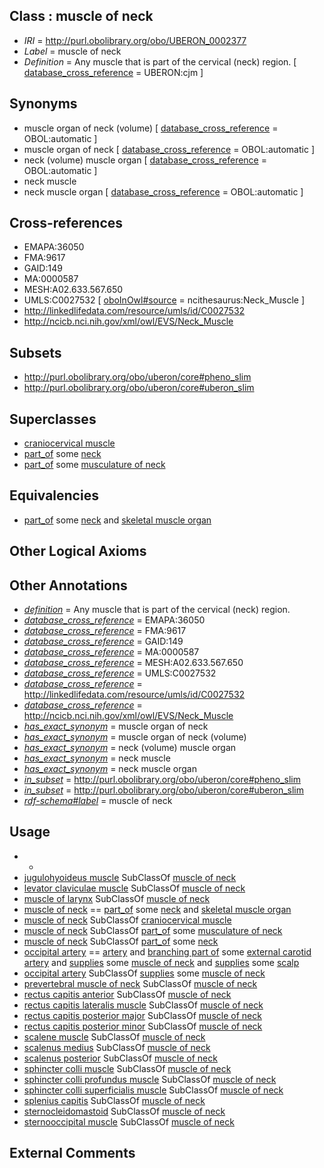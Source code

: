 
## Class : muscle of neck

 * *IRI* = http://purl.obolibrary.org/obo/UBERON_0002377
 * *Label* = muscle of neck
 * *Definition* = Any muscle that is part of the cervical (neck) region. [ [database_cross_reference](../../ef/oboInOwl#hasDbXref.md) = UBERON:cjm ]

## Synonyms

 * muscle organ of neck (volume) [ [database_cross_reference](../../ef/oboInOwl#hasDbXref.md) = OBOL:automatic ]
 * muscle organ of neck [ [database_cross_reference](../../ef/oboInOwl#hasDbXref.md) = OBOL:automatic ]
 * neck (volume) muscle organ [ [database_cross_reference](../../ef/oboInOwl#hasDbXref.md) = OBOL:automatic ]
 * neck muscle
 * neck muscle organ [ [database_cross_reference](../../ef/oboInOwl#hasDbXref.md) = OBOL:automatic ]

## Cross-references

 * EMAPA:36050
 * FMA:9617
 * GAID:149
 * MA:0000587
 * MESH:A02.633.567.650
 * UMLS:C0027532 [ [oboInOwl#source](../../ce/oboInOwl#source.md) = ncithesaurus:Neck_Muscle ]
 * http://linkedlifedata.com/resource/umls/id/C0027532
 * http://ncicb.nci.nih.gov/xml/owl/EVS/Neck_Muscle

## Subsets

 * http://purl.obolibrary.org/obo/uberon/core#pheno_slim
 * http://purl.obolibrary.org/obo/uberon/core#uberon_slim

## Superclasses

 * [craniocervical muscle](../../UBERON/59/UBERON_0010959.md)
 * [part_of](../../BFO/50/BFO_0000050.md) some [neck](../../UBERON/74/UBERON_0000974.md)
 * [part_of](../../BFO/50/BFO_0000050.md) some [musculature of neck](../../UBERON/65/UBERON_0004465.md)

## Equivalencies

 * [part_of](../../BFO/50/BFO_0000050.md) some [neck](../../UBERON/74/UBERON_0000974.md) and [skeletal muscle organ](../../UBERON/92/UBERON_0014892.md)

## Other Logical Axioms


## Other Annotations

 * *[definition](../../IAO/15/IAO_0000115.md)* = Any muscle that is part of the cervical (neck) region.
 * *[database_cross_reference](../../ef/oboInOwl#hasDbXref.md)* = EMAPA:36050
 * *[database_cross_reference](../../ef/oboInOwl#hasDbXref.md)* = FMA:9617
 * *[database_cross_reference](../../ef/oboInOwl#hasDbXref.md)* = GAID:149
 * *[database_cross_reference](../../ef/oboInOwl#hasDbXref.md)* = MA:0000587
 * *[database_cross_reference](../../ef/oboInOwl#hasDbXref.md)* = MESH:A02.633.567.650
 * *[database_cross_reference](../../ef/oboInOwl#hasDbXref.md)* = UMLS:C0027532
 * *[database_cross_reference](../../ef/oboInOwl#hasDbXref.md)* = http://linkedlifedata.com/resource/umls/id/C0027532
 * *[database_cross_reference](../../ef/oboInOwl#hasDbXref.md)* = http://ncicb.nci.nih.gov/xml/owl/EVS/Neck_Muscle
 * *[has_exact_synonym](../../ym/oboInOwl#hasExactSynonym.md)* = muscle organ of neck
 * *[has_exact_synonym](../../ym/oboInOwl#hasExactSynonym.md)* = muscle organ of neck (volume)
 * *[has_exact_synonym](../../ym/oboInOwl#hasExactSynonym.md)* = neck (volume) muscle organ
 * *[has_exact_synonym](../../ym/oboInOwl#hasExactSynonym.md)* = neck muscle
 * *[has_exact_synonym](../../ym/oboInOwl#hasExactSynonym.md)* = neck muscle organ
 * *[in_subset](../../et/oboInOwl#inSubset.md)* = http://purl.obolibrary.org/obo/uberon/core#pheno_slim
 * *[in_subset](../../et/oboInOwl#inSubset.md)* = http://purl.obolibrary.org/obo/uberon/core#uberon_slim
 * *[rdf-schema#label](../../el/rdf-schema#label.md)* = muscle of neck

## Usage

 * -
 * [jugulohyoideus muscle](../../UBERON/45/UBERON_0010945.md) SubClassOf [muscle of neck](../../UBERON/77/UBERON_0002377.md)
 * [levator claviculae muscle](../../UBERON/51/UBERON_0011251.md) SubClassOf [muscle of neck](../../UBERON/77/UBERON_0002377.md)
 * [muscle of larynx](../../UBERON/68/UBERON_0001568.md) SubClassOf [muscle of neck](../../UBERON/77/UBERON_0002377.md)
 * [muscle of neck](../../UBERON/77/UBERON_0002377.md) == [part_of](../../BFO/50/BFO_0000050.md) some [neck](../../UBERON/74/UBERON_0000974.md) and [skeletal muscle organ](../../UBERON/92/UBERON_0014892.md)
 * [muscle of neck](../../UBERON/77/UBERON_0002377.md) SubClassOf [craniocervical muscle](../../UBERON/59/UBERON_0010959.md)
 * [muscle of neck](../../UBERON/77/UBERON_0002377.md) SubClassOf [part_of](../../BFO/50/BFO_0000050.md) some [musculature of neck](../../UBERON/65/UBERON_0004465.md)
 * [muscle of neck](../../UBERON/77/UBERON_0002377.md) SubClassOf [part_of](../../BFO/50/BFO_0000050.md) some [neck](../../UBERON/74/UBERON_0000974.md)
 * [occipital artery](../../UBERON/13/UBERON_0001613.md) == [artery](../../UBERON/37/UBERON_0001637.md) and [branching part of](../../RO/80/RO_0002380.md) some [external carotid artery](../../UBERON/70/UBERON_0001070.md) and [supplies](../../RO/78/RO_0002178.md) some [muscle of neck](../../UBERON/77/UBERON_0002377.md) and [supplies](../../RO/78/RO_0002178.md) some [scalp](../../UBERON/03/UBERON_0000403.md)
 * [occipital artery](../../UBERON/13/UBERON_0001613.md) SubClassOf [supplies](../../RO/78/RO_0002178.md) some [muscle of neck](../../UBERON/77/UBERON_0002377.md)
 * [prevertebral muscle of neck](../../UBERON/47/UBERON_0017647.md) SubClassOf [muscle of neck](../../UBERON/77/UBERON_0002377.md)
 * [rectus capitis anterior](../../UBERON/53/UBERON_0008453.md) SubClassOf [muscle of neck](../../UBERON/77/UBERON_0002377.md)
 * [rectus capitis lateralis muscle](../../UBERON/50/UBERON_0003250.md) SubClassOf [muscle of neck](../../UBERON/77/UBERON_0002377.md)
 * [rectus capitis posterior major](../../UBERON/54/UBERON_0008454.md) SubClassOf [muscle of neck](../../UBERON/77/UBERON_0002377.md)
 * [rectus capitis posterior minor](../../UBERON/55/UBERON_0008455.md) SubClassOf [muscle of neck](../../UBERON/77/UBERON_0002377.md)
 * [scalene muscle](../../UBERON/11/UBERON_0008611.md) SubClassOf [muscle of neck](../../UBERON/77/UBERON_0002377.md)
 * [scalenus medius](../../UBERON/22/UBERON_0001122.md) SubClassOf [muscle of neck](../../UBERON/77/UBERON_0002377.md)
 * [scalenus posterior](../../UBERON/23/UBERON_0001123.md) SubClassOf [muscle of neck](../../UBERON/77/UBERON_0002377.md)
 * [sphincter colli muscle](../../UBERON/35/UBERON_0013635.md) SubClassOf [muscle of neck](../../UBERON/77/UBERON_0002377.md)
 * [sphincter colli profundus muscle](../../UBERON/09/UBERON_0011509.md) SubClassOf [muscle of neck](../../UBERON/77/UBERON_0002377.md)
 * [sphincter colli superficialis muscle](../../UBERON/08/UBERON_0011508.md) SubClassOf [muscle of neck](../../UBERON/77/UBERON_0002377.md)
 * [splenius capitis](../../UBERON/11/UBERON_0000711.md) SubClassOf [muscle of neck](../../UBERON/77/UBERON_0002377.md)
 * [sternocleidomastoid](../../UBERON/28/UBERON_0001128.md) SubClassOf [muscle of neck](../../UBERON/77/UBERON_0002377.md)
 * [sternooccipital muscle](../../UBERON/49/UBERON_0010949.md) SubClassOf [muscle of neck](../../UBERON/77/UBERON_0002377.md)

## External Comments

